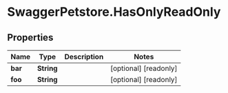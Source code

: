 # SwaggerPetstore.HasOnlyReadOnly

## Properties
Name | Type | Description | Notes
------------ | ------------- | ------------- | -------------
**bar** | **String** |  | [optional] [readonly] 
**foo** | **String** |  | [optional] [readonly] 


